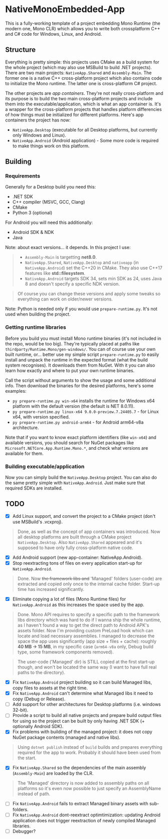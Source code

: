 # NativeMonoEmbedded-App
This is a fully-working template of a project embedding Mono Runtime (the modern one, Mono CLR) which allows you to write both crossplatform C++ and C# code for Windows, Linux, and Android.

## Structure
Everything is pretty simple: this projects uses CMake as a build system for the whole project (which may also use MSBuild to build .NET projects).
There are two main projects: `NativeApp.Shared` and `Assembly-Main`. The former one is a native C++ cross-platform project which also contains code to initialize the Mono runtime. The latter one is cross-platform C# project.

The other projects are *app containers*. They're not really cross-platform and its purpose is to build the two main cross-platform projects and include them into the executable/application, which is what an app container is. It's a wrapper for the cross-platform projects that handles platform differencies of how things must be initialized for different platforms.
Here's app containers the project has now:
* `NativeApp.Desktop` (executable for all Desktop platforms, but currently only Windows and Linux).
* `NativeApp.Android` (Android application) - Some more code is required to make things work on this platform.

## Building
### Requirements
Generally for a Desktop build you need this:
- .NET SDK
- C++ compiler (MSVC, GCC, Clang)
- CMake
- Python 3 (optional)

For Android you will need this additionally:
- Android SDK & NDK
- Java

Note: about exact versions... it depends. In this project I use:
> - `Assembly-Main` is targetting **net8.0**.
> - `NativeApp.Shared`, `NativeApp.Desktop` and `nativeapp` (in `NativeApp.Android`) set the C\+\+20 in CMake. They also use C++17 features like **std::filesystem**.
> - `NativeApp.Android` targets SDK 34, sets min SDK as 24, uses Java 8 and doesn't specify a specific NDK version.

> Of course you can change these versions and apply some tweaks so everything can work on older/newer versions.

Note: Python is needed only if you would use `prepare-runtime.py`. It's not used when building the project.

### Getting runtime libraries
Before you build you must install Mono runtime binaries (it's not included in the repo, would be too big). They're typically placed at paths like `thirdparty/Runtime.Mono/gen-windows/`. You can of course use your own built runtime, or... better use my simple script `prepare-runtime.py` to easily install and unpack the runtime in the expected format (what the build system recognises). It downloads them from NuGet. With it you can also learn how exactly and where to put your own runtime binaries.

Call the script without arguments to show the usage and some additional info. Then download the binaries for the desired platforms, here's some examples:
- `py prepare-runtime.py win-x64` installs the runtime for Windows x64 platform with the default version (the default is NET 8.0.11).
- `py prepare-runtime.py linux-x64 9.0.0-preview.7.24405.7` - for Linux x64, with version specified.
- `py prepare-runtime.py android-arm64` - for Android arm64-v8a architecture.

Note that if you want to know exact platform identifiers (like `win-x64`) and available versions, you should search for NuGet packages like `Microsoft.NETCore.App.Runtime.Mono.*`, and check what versions are available for them.

### Building executable/application
Now you can simply build the `NativeApp.Desktop` project. You can also do the same pretty simple with `NativeApp.Android`. Just make sure that required SDKs are installed.

## TODO
- [x] Add Linux support, and convert the project to a CMake project (don't use MSBuild's .vcxproj).
> Done, as well as the concept of app containers was introduced. Now all desktop platforms are built through a CMake project `NativeApp.Desktop`. Also `NativeApp.Shared` appeared and it's supposed to have only fully cross-platform native code. 
- [x] Add Android support (new app-container: NativeApp.Android).
- [x] Stop reextracting tons of files on every application start-up for `NativeApp.Android`.
> Done. Now ~~the framework libs and~~ 'Managed' folders (user-code) are extracted and copied only once to the internal cache folder. Start-up time has increased significantly.
- [x] Eliminate copying a lot of files (Mono Runtime files) for `NativeApp.Android` as this increases the space used by the app.
> Done. Mono API requires to specify a specific path to the framework libs directory which was hard to do if I wanna ship the whole runtime, as I haven't found a way to get the direct path to Android APK's assets folder. Now I'm providing custom PreLoad hook which can locate and load necessary assemblies. I managed to decrease the space the app uses significantly (app size + files + cache): roughly **40 MB -> 15 MB**, in my specific case (`arm64-v8a` only, Debug build type, some framework components removed).

> The user-code ('Managed' dir) is STILL copied at the first start-up though, and won't be located the same way (I want to have full real paths to the directory).
- [x] Fix `NativeApp.Android` project building so it can build Managed libs, copy files to assets at the right time.
- [x] Fix `NativeApp.Android` can't determine what Managed libs it need to copy (Debug or Release).
- [ ] Add support for other architectures for Desktop platforms (i.e. windows 32-bit).
- [ ] Provide a script to build all native projects and prepare build output files for using so the project can be built by only having .NET SDK (+ optionally Android SDK).
- [x] Fix problems with building of the managed project: it does not copy NuGet package contents (managed and native libs).
> Using `dotnet publish` instead of `build` builds and prepares everything required for the app to work. Probably it should have been used from the start.
- [x] Fix `NativeApp.Shared` so the dependencies of the main assembly (`Assembly-Main`) are loaded by the CLR.
> The 'Managed' directory is now added to assembly paths on all platforms so it's even now possible to just specify an AssemblyName instead of path.
- [ ] Fix `NativeApp.Android` fails to extract Managed binary assets with sub-folders.
- [ ] Fix `NativeApp.Android` dont-reextract optimtimization: updating Android application does not trigger reextraction of newly compiled Managed libraries.
- [ ] Debugger?